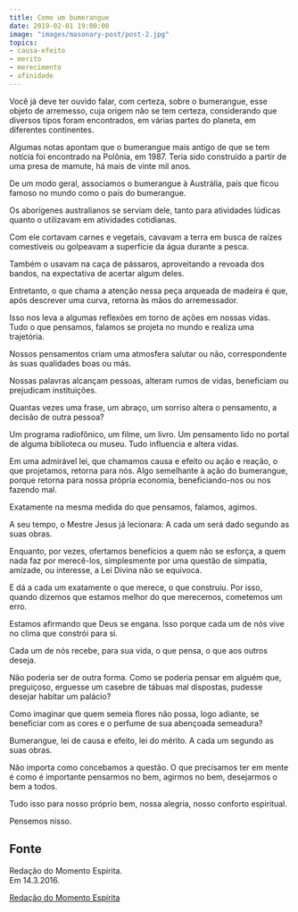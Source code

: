 ```yaml
---
title: Como um bumerangue
date: 2019-02-01 19:00:00
image: "images/masonary-post/post-2.jpg"
topics: 
- causa-efeito
- merito
- merecimento
- afinidade
---
```


Você já deve ter ouvido falar, com certeza, sobre o bumerangue, esse objeto de
arremesso, cuja origem não se tem certeza, considerando que diversos tipos
foram encontrados, em várias partes do planeta, em diferentes continentes.

Algumas notas apontam que o bumerangue mais antigo de que se tem notícia foi
encontrado na Polônia, em 1987. Teria sido construído a partir de uma presa de
mamute, há mais de vinte mil anos.

De um modo geral, associamos o bumerangue à Austrália, país que ficou famoso no
mundo como o país do bumerangue.

Os aborígenes australianos se serviam dele, tanto para atividades lúdicas
quanto o utilizavam em atividades cotidianas.

Com ele cortavam carnes e vegetais, cavavam a terra em busca de raízes
comestíveis ou golpeavam a superfície da água durante a pesca.

Também o usavam na caça de pássaros, aproveitando a revoada dos bandos, na
expectativa de acertar algum deles.

Entretanto, o que chama a atenção nessa peça arqueada de madeira é que, após
descrever uma curva, retorna às mãos do arremessador.

Isso nos leva a algumas reflexões em torno de ações em nossas vidas. Tudo o que
pensamos, falamos se projeta no mundo e realiza uma trajetória.

Nossos pensamentos criam uma atmosfera salutar ou não, correspondente às suas
qualidades boas ou más.

Nossas palavras alcançam pessoas, alteram rumos de vidas, beneficiam ou
prejudicam instituições.

Quantas vezes uma frase, um abraço, um sorriso altera o pensamento, a decisão
de outra pessoa?

Um programa radiofônico, um filme, um livro. Um pensamento lido no portal de
alguma biblioteca ou museu. Tudo influencia e altera vidas.

Em uma admirável lei, que chamamos causa e efeito ou ação e reação, o que
projetamos, retorna para nós. Algo semelhante à ação do bumerangue, porque
retorna para nossa própria economia, beneficiando-nos ou nos fazendo mal.

Exatamente na mesma medida do que pensamos, falamos, agimos.

A seu tempo, o Mestre Jesus já lecionara: A cada um será dado segundo as suas
obras.

Enquanto, por vezes, ofertamos benefícios a quem não se esforça, a quem nada
faz por merecê-los, simplesmente por uma questão de simpatia, amizade, ou
interesse, a Lei Divina não se equivoca.

E dá a cada um exatamente o que merece, o que construiu. Por isso, quando
dizemos que estamos melhor do que merecemos, cometemos um erro.

Estamos afirmando que Deus se engana. Isso porque cada um de nós vive no clima
que constrói para si.

Cada um de nós recebe, para sua vida, o que pensa, o que aos outros deseja.

Não poderia ser de outra forma. Como se poderia pensar em alguém que,
preguiçoso, erguesse um casebre de tábuas mal dispostas, pudesse desejar
habitar um palácio?

Como imaginar que quem semeia flores não possa, logo adiante, se beneficiar com
as cores e o perfume de sua abençoada semeadura?

Bumerangue, lei de causa e efeito, lei do mérito. A cada um segundo as suas
obras.

Não importa como concebamos a questão. O que precisamos ter em mente é como é
importante pensarmos no bem, agirmos no bem, desejarmos o bem a todos.

Tudo isso para nosso próprio bem, nossa alegria, nosso conforto espiritual.

Pensemos nisso.

## Fonte
Redação do Momento Espírita.  
Em 14.3.2016.

[Redação do Momento Espírita](http://momento.com.br/pt/ler_texto.php?id=4736)

